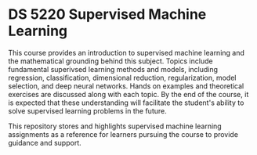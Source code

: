 # DS 5220 Supervised Machine Learning

This course provides an introduction to supervised machine learning and the mathematical grounding behind this subject. Topics include fundamental superivsed learning methods and models, including regression, classification, dimensional reduction, regularization, model selection, and deep neural networks. Hands on examples and theoretical exercises are discussed along with each topic. By the end of the course, it is expected that these understanding will facilitate the student's ability to solve supervised learning problems in the future.

This repository stores and highlights supervised machine learning assignments as a reference for learners pursuing the course to provide guidance and support.
